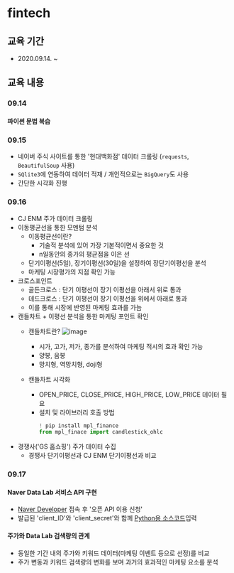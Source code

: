 # fintech
## 교육 기간
- 2020.09.14. ~

## 교육 내용
### 09.14
#### 파이썬 문법 복습

### 09.15
- 네이버 주식 사이트를 통한 '현대백화점' 데이터 크롤링 (`requests`, `BeautifulSoup` 사용)
- `SQlite3`에 연동하여 데이터 적재 / 개인적으로는 `BigQuery`도 사용
- 간단한 시각화 진행

### 09.16
- CJ ENM 주가 데이터 크롤링
- 이동평균선을 통한 모멘텀 분석
  - 이동평균선이란?
    - 기술적 분석에 있어 가장 기본적이면서 중요한 것
    - n일동안의 종가의 평균점을 이은 선
   - 단기이평선(5일), 장기이평선(30일)을 설정하여 장단기이평선을 분석
   - 마케팅 시장평가의 지점 확인 가능
- 크로스포인트
  - 골든크로스 : 단기 이평선이 장기 이평선을 아래서 위로 통과
  - 데드크로스 : 단기 이평선이 장기 이평선을 위에서 아래로 통과
  - 이를 통해 시장에 반영된 마케팅 효과를 가늠
- 캔들차트 + 이평선 분석을 통한 마케팅 포인트 확인
  - 캔들차트란?
    ![image](https://user-images.githubusercontent.com/67505208/93467231-73800800-f928-11ea-8f0d-b013295a3594.png)

    - 시가, 고가, 저가, 종가를 분석하여 마케팅 적시의 효과 확인 가능
    - 양봉, 음봉
    - 망치형, 역망치형, doji형
  - 캔들차트 시각화
    - OPEN_PRICE, CLOSE_PRICE, HIGH_PRICE, LOW_PRICE 데이터 필요
    - 설치 및 라이브러리 호출 방법
      ```python
      ! pip install mpl_finance
      from mpl_finace import candlestick_ohlc
      ```
- 경쟁사('GS 홈쇼핑') 주가 데이터 수집
  - 경쟁사 단기이평선과 CJ ENM 단기이평선과 비교

### 09.17
#### Naver Data Lab 서비스 API 구현
- [Naver Developer](https://developers.naver.com/products/datalab/) 접속 후 '오픈 API 이용 신청'
- 발급된 'client_ID'와 'client_secret'와 함께 [Python용 소스코드](https://developers.naver.com/docs/datalab/search/#python)입력
#### 주가와 Data Lab 검색량의 관계
- 동일한 기간 내의 주가와 키워드 데이터(마케팅 이벤트 등으로 선정)를 비교
- 주가 변동과 키워드 검색량의 변화를 보며 과거의 효과적인 마케팅 요소를 분석
